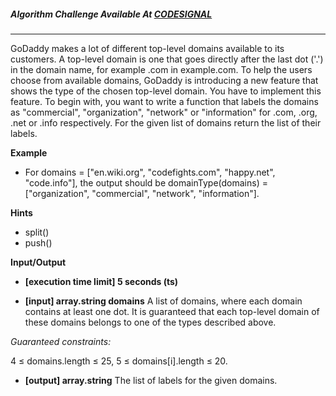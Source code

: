 ##### Algorithm Challenge Available At [CODESIGNAL](https://app.codesignal.com/company-challenges/godaddy/RjJwsTCiF663krgSP)

---

GoDaddy makes a lot of different top-level domains available to its customers. A top-level domain is one that goes directly after the last dot ('.') in the domain name, for example .com in example.com. To help the users choose from available domains, GoDaddy is introducing a new feature that shows the type of the chosen top-level domain. You have to implement this feature.
To begin with, you want to write a function that labels the domains as "commercial", "organization", "network" or "information" for .com, .org, .net or .info respectively.
For the given list of domains return the list of their labels.

**Example**

- For domains = ["en.wiki.org", "codefights.com", "happy.net", "code.info"], the output should be
  domainType(domains) = ["organization", "commercial", "network", "information"].

**Hints**

- split()
- push()

**Input/Output**

- **[execution time limit] 5 seconds (ts)**

- **[input] array.string domains**
  A list of domains, where each domain contains at least one dot. It is guaranteed that each top-level domain of these domains belongs to one of the types described above.

_Guaranteed constraints:_

4 ≤ domains.length ≤ 25,
5 ≤ domains[i].length ≤ 20.

- **[output] array.string**
  The list of labels for the given domains.
